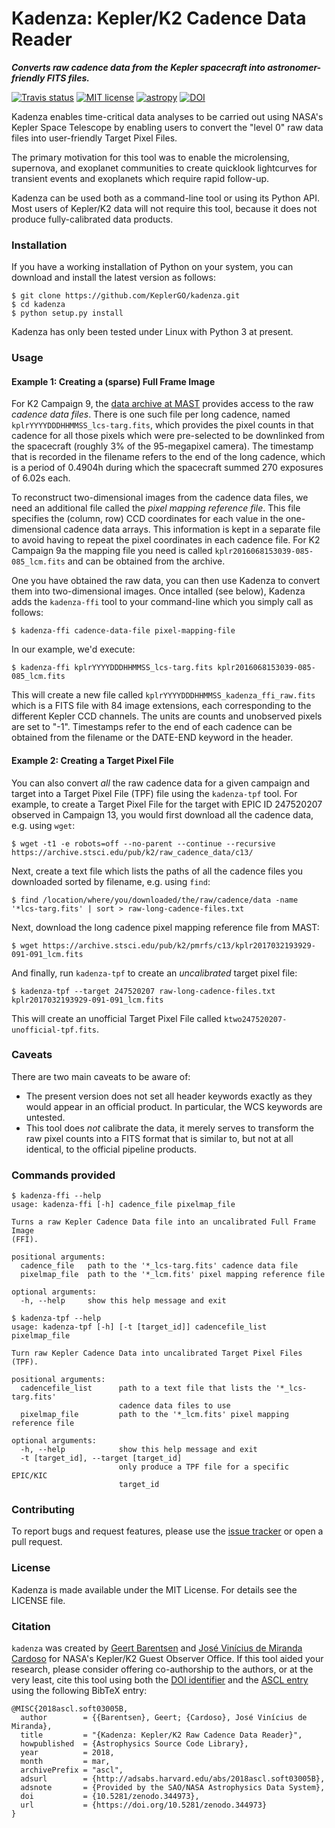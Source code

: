 # Kadenza: Kepler/K2 Cadence Data Reader 
***Converts raw cadence data from the Kepler spacecraft into astronomer-friendly FITS files.***

[![Travis status](https://travis-ci.org/KeplerGO/kadenza.svg)](https://travis-ci.org/KeplerGO/kadenza) [![MIT license](http://img.shields.io/badge/license-MIT-blue.svg)](https://github.com/barentsen/k2flix/blob/master/LICENSE) [![astropy](http://img.shields.io/badge/powered%20by-AstroPy-orange.svg?style=flat)](http://www.astropy.org/)
[![DOI](https://zenodo.org/badge/DOI/10.5281/zenodo.344973.svg)](https://doi.org/10.5281/zenodo.344973)

Kadenza enables time-critical data analyses to be carried out using NASA's Kepler Space Telescope
by enabling users to convert the "level 0" raw data files into user-friendly Target Pixel Files.

The primary motivation for this tool was to enable the microlensing, supernova, and exoplanet communities
to create quicklook lightcurves for transient events and exoplanets which require rapid follow-up.

Kadenza can be used both as a command-line tool or using its Python API.
Most users of Kepler/K2 data will not require this tool,
because it does not produce fully-calibrated data products.


### Installation
If you have a working installation of Python on your system,
you can download and install the latest version as follows:
```
$ git clone https://github.com/KeplerGO/kadenza.git
$ cd kadenza
$ python setup.py install
```
Kadenza has only been tested under Linux with Python 3 at present.

### Usage

#### Example 1: Creating a (sparse) Full Frame Image

For K2 Campaign 9, the [data archive at MAST](https://archive.stsci.edu/pub/k2/)
provides access to the raw *cadence data files*.
There is one such file per long cadence,
named `kplrYYYYDDDHHMMSS_lcs-targ.fits`,
which provides the pixel counts in that cadence
for all those pixels which were pre-selected to be downlinked
from the spacecraft (roughly 3% of the 95-megapixel camera).
The timestamp that is recorded in the filename
refers to the end of the long cadence,
which is a period of 0.4904h during which the spacecraft
summed 270 exposures of 6.02s each.

To reconstruct two-dimensional images from the cadence data files,
we need an additional file called the *pixel mapping reference file*.
This file specifies the (column, row) CCD coordinates for each value
in the one-dimensional cadence data arrays.
This information is kept in a separate file to avoid having to repeat
the pixel coordinates in each cadence file.
For K2 Campaign 9a the mapping file you need is called
`kplr2016068153039-085-085_lcm.fits` and can be obtained from the archive. 

One you have obtained the raw data, you can then use Kadenza
to convert them into two-dimensional images.
Once intalled (see below), Kadenza adds the `kadenza-ffi` tool
to your command-line which you simply call as follows:
```
$ kadenza-ffi cadence-data-file pixel-mapping-file
``` 

In our example, we'd execute:
```
$ kadenza-ffi kplrYYYYDDDHHMMSS_lcs-targ.fits kplr2016068153039-085-085_lcm.fits
```

This will create a new file called `kplrYYYYDDDHHMMSS_kadenza_ffi_raw.fits`
which is a FITS file with 84 image extensions, 
each corresponding to the different Kepler CCD channels.
The units are counts and unobserved pixels are set to "-1".
Timestamps refer to the end of each cadence can be obtained from the
filename or the DATE-END keyword in the header.


#### Example 2: Creating a Target Pixel File

You can also convert *all* the raw cadence data for a given campaign and target into a Target Pixel File (TPF) file using the `kadenza-tpf` tool.  For example, to create a Target Pixel File for the target with EPIC ID 247520207 observed in Campaign 13, you would first download all the cadence data, e.g. using `wget`:
```
$ wget -t1 -e robots=off --no-parent --continue --recursive https://archive.stsci.edu/pub/k2/raw_cadence_data/c13/
```
Next, create a text file which lists the paths of all the cadence files you downloaded sorted by filename, e.g. using `find`:
```
$ find /location/where/you/downloaded/the/raw/cadence/data -name '*lcs-targ.fits' | sort > raw-long-cadence-files.txt
```

Next, download the long cadence pixel mapping reference file from MAST:
```
$ wget https://archive.stsci.edu/pub/k2/pmrfs/c13/kplr2017032193929-091-091_lcm.fits
```

And finally, run `kadenza-tpf` to create an *uncalibrated* target pixel file:
```
$ kadenza-tpf --target 247520207 raw-long-cadence-files.txt kplr2017032193929-091-091_lcm.fits
```

This will create an unofficial Target Pixel File called `ktwo247520207-unofficial-tpf.fits`.

### Caveats

There are two main caveats to be aware of:
 * The present version does not set all header keywords exactly as they would
   appear in an official product.  In particular, the WCS keywords are
   untested.
 * This tool does *not* calibrate the data, it merely serves to
   transform the raw pixel counts into a FITS format that is similar to,
   but not at all identical, to the official pipeline products.
   
### Commands provided
```
$ kadenza-ffi --help
usage: kadenza-ffi [-h] cadence_file pixelmap_file

Turns a raw Kepler Cadence Data file into an uncalibrated Full Frame Image
(FFI).

positional arguments:
  cadence_file   path to the '*_lcs-targ.fits' cadence data file
  pixelmap_file  path to the '*_lcm.fits' pixel mapping reference file

optional arguments:
  -h, --help     show this help message and exit
```

```
$ kadenza-tpf --help
usage: kadenza-tpf [-h] [-t [target_id]] cadencefile_list pixelmap_file

Turn raw Kepler Cadence Data into uncalibrated Target Pixel Files (TPF).

positional arguments:
  cadencefile_list      path to a text file that lists the '*_lcs-targ.fits'
                        cadence data files to use
  pixelmap_file         path to the '*_lcm.fits' pixel mapping reference file

optional arguments:
  -h, --help            show this help message and exit
  -t [target_id], --target [target_id]
                        only produce a TPF file for a specific EPIC/KIC
                        target_id
```

### Contributing
To report bugs and request features, please use the [issue tracker](https://github.com/KeplerGO/kadenza/issues) or open a pull request.

### License
Kadenza is made available under the MIT License.
For details see the LICENSE file.

### Citation

`kadenza` was created by [Geert Barentsen](https://github.com/barentsen)
and [José Vinícius de Miranda Cardoso](https://github.com/mirca) for NASA's Kepler/K2 Guest Observer Office.
If this tool aided your research, please consider offering co-authorship to the authors,
or at the very least, cite this tool using both the [DOI identifier](https://doi.org/10.5281/zenodo.344973)
and the [ASCL entry](https://ascl.net/code/v/1891) using the following BibTeX entry:

```
@MISC{2018ascl.soft03005B,
  author        = {{Barentsen}, Geert; {Cardoso}, José Vinícius de Miranda},
  title         = "{Kadenza: Kepler/K2 Raw Cadence Data Reader}",
  howpublished  = {Astrophysics Source Code Library},
  year          = 2018,
  month         = mar,
  archivePrefix = "ascl",
  adsurl        = {http://adsabs.harvard.edu/abs/2018ascl.soft03005B},
  adsnote       = {Provided by the SAO/NASA Astrophysics Data System},
  doi           = {10.5281/zenodo.344973},
  url           = {https://doi.org/10.5281/zenodo.344973}
}
```
